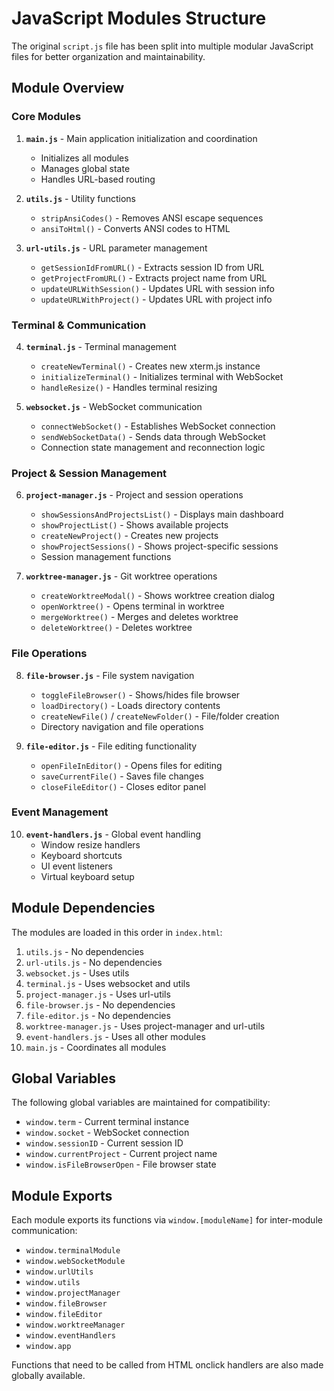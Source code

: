 # JavaScript Modules Structure

The original `script.js` file has been split into multiple modular JavaScript files for better organization and maintainability.

## Module Overview

### Core Modules

1. **`main.js`** - Main application initialization and coordination
   - Initializes all modules
   - Manages global state
   - Handles URL-based routing

2. **`utils.js`** - Utility functions
   - `stripAnsiCodes()` - Removes ANSI escape sequences
   - `ansiToHtml()` - Converts ANSI codes to HTML

3. **`url-utils.js`** - URL parameter management
   - `getSessionIdFromURL()` - Extracts session ID from URL
   - `getProjectFromURL()` - Extracts project name from URL
   - `updateURLWithSession()` - Updates URL with session info
   - `updateURLWithProject()` - Updates URL with project info

### Terminal & Communication

4. **`terminal.js`** - Terminal management
   - `createNewTerminal()` - Creates new xterm.js instance
   - `initializeTerminal()` - Initializes terminal with WebSocket
   - `handleResize()` - Handles terminal resizing

5. **`websocket.js`** - WebSocket communication
   - `connectWebSocket()` - Establishes WebSocket connection
   - `sendWebSocketData()` - Sends data through WebSocket
   - Connection state management and reconnection logic

### Project & Session Management

6. **`project-manager.js`** - Project and session operations
   - `showSessionsAndProjectsList()` - Displays main dashboard
   - `showProjectList()` - Shows available projects
   - `createNewProject()` - Creates new projects
   - `showProjectSessions()` - Shows project-specific sessions
   - Session management functions

7. **`worktree-manager.js`** - Git worktree operations
   - `createWorktreeModal()` - Shows worktree creation dialog
   - `openWorktree()` - Opens terminal in worktree
   - `mergeWorktree()` - Merges and deletes worktree
   - `deleteWorktree()` - Deletes worktree

### File Operations

8. **`file-browser.js`** - File system navigation
   - `toggleFileBrowser()` - Shows/hides file browser
   - `loadDirectory()` - Loads directory contents
   - `createNewFile()` / `createNewFolder()` - File/folder creation
   - Directory navigation and file operations

9. **`file-editor.js`** - File editing functionality
   - `openFileInEditor()` - Opens files for editing
   - `saveCurrentFile()` - Saves file changes
   - `closeFileEditor()` - Closes editor panel

### Event Management

10. **`event-handlers.js`** - Global event handling
    - Window resize handlers
    - Keyboard shortcuts
    - UI event listeners
    - Virtual keyboard setup

## Module Dependencies

The modules are loaded in this order in `index.html`:

1. `utils.js` - No dependencies
2. `url-utils.js` - No dependencies
3. `websocket.js` - Uses utils
4. `terminal.js` - Uses websocket and utils
5. `project-manager.js` - Uses url-utils
6. `file-browser.js` - No dependencies
7. `file-editor.js` - No dependencies
8. `worktree-manager.js` - Uses project-manager and url-utils
9. `event-handlers.js` - Uses all other modules
10. `main.js` - Coordinates all modules

## Global Variables

The following global variables are maintained for compatibility:
- `window.term` - Current terminal instance
- `window.socket` - WebSocket connection
- `window.sessionID` - Current session ID
- `window.currentProject` - Current project name
- `window.isFileBrowserOpen` - File browser state

## Module Exports

Each module exports its functions via `window.[moduleName]` for inter-module communication:
- `window.terminalModule`
- `window.webSocketModule`
- `window.urlUtils`
- `window.utils`
- `window.projectManager`
- `window.fileBrowser`
- `window.fileEditor`
- `window.worktreeManager`
- `window.eventHandlers`
- `window.app`

Functions that need to be called from HTML onclick handlers are also made globally available.